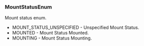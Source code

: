 ### MountStatusEnum
Mount status enum.

- MOUNT_STATUS_UNSPECIFIED - Unspecified Mount Status.
- MOUNTED - Mount Status Mounted.
- MOUNTING - Mount Status Mounting.
